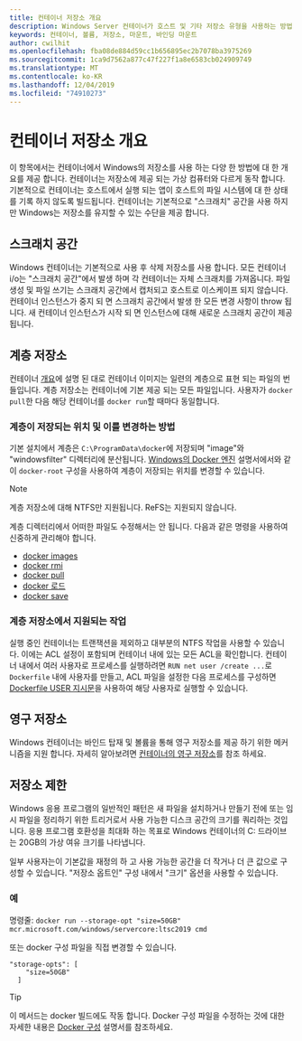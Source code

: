 ```yaml
---
title: 컨테이너 저장소 개요
description: Windows Server 컨테이너가 호스트 및 기타 저장소 유형을 사용하는 방법
keywords: 컨테이너, 볼륨, 저장소, 마운트, 바인딩 마운트
author: cwilhit
ms.openlocfilehash: fba08de884d59cc1b656895ec2b7078ba3975269
ms.sourcegitcommit: 1ca9d7562a877c47f227f1a8e6583cb024909749
ms.translationtype: MT
ms.contentlocale: ko-KR
ms.lasthandoff: 12/04/2019
ms.locfileid: "74910273"
---
```

# <a name="container-storage-overview"></a>컨테이너 저장소 개요

<!-- Great diagram would be great! -->

이 항목에서는 컨테이너에서 Windows의 저장소를 사용 하는 다양 한 방법에 대 한 개요를 제공 합니다. 컨테이너는 저장소에 제공 되는 가상 컴퓨터와 다르게 동작 합니다. 기본적으로 컨테이너는 호스트에서 실행 되는 앱이 호스트의 파일 시스템에 대 한 상태를 기록 하지 않도록 빌드됩니다. 컨테이너는 기본적으로 "스크래치" 공간을 사용 하지만 Windows는 저장소를 유지할 수 있는 수단을 제공 합니다.

## <a name="scratch-space"></a>스크래치 공간

Windows 컨테이너는 기본적으로 사용 후 삭제 저장소를 사용 합니다. 모든 컨테이너 i/o는 "스크래치 공간"에서 발생 하며 각 컨테이너는 자체 스크래치를 가져옵니다. 파일 생성 및 파일 쓰기는 스크래치 공간에서 캡처되고 호스트로 이스케이프 되지 않습니다. 컨테이너 인스턴스가 중지 되 면 스크래치 공간에서 발생 한 모든 변경 사항이 throw 됩니다. 새 컨테이너 인스턴스가 시작 되 면 인스턴스에 대해 새로운 스크래치 공간이 제공 됩니다.

## <a name="layer-storage"></a>계층 저장소

컨테이너 [개요](../about/index.md)에 설명 된 대로 컨테이너 이미지는 일련의 계층으로 표현 되는 파일의 번들입니다. 계층 저장소는 컨테이너에 기본 제공 되는 모든 파일입니다. 사용자가 `docker pull`한 다음 해당 컨테이너를 `docker run`할 때마다 동일합니다.

### <a name="where-layers-are-stored-and-how-to-change-it"></a>계층이 저장되는 위치 및 이를 변경하는 방법

기본 설치에서 계층은 `C:\ProgramData\docker`에 저장되며 "image"와 "windowsfilter" 디렉터리에 분산됩니다. [Windows의 Docker 엔진](../manage-docker/configure-docker-daemon.md) 설명서에서와 같이 `docker-root` 구성을 사용하여 계층이 저장되는 위치를 변경할 수 있습니다.

> [!NOTE]
> 계층 저장소에 대해 NTFS만 지원됩니다. ReFS는 지원되지 않습니다.

계층 디렉터리에서 어떠한 파일도 수정해서는 안 됩니다. 다음과 같은 명령을 사용하여 신중하게 관리해야 합니다.

- [docker images](https://docs.docker.com/engine/reference/commandline/images/)
- [docker rmi](https://docs.docker.com/engine/reference/commandline/rmi/)
- [docker pull](https://docs.docker.com/engine/reference/commandline/pull/)
- [docker 로드](https://docs.docker.com/engine/reference/commandline/load/)
- [docker save](https://docs.docker.com/engine/reference/commandline/save/)

### <a name="supported-operations-in-layer-storage"></a>계층 저장소에서 지원되는 작업

실행 중인 컨테이너는 트랜잭션을 제외하고 대부분의 NTFS 작업을 사용할 수 있습니다. 이에는 ACL 설정이 포함되며 컨테이너 내에 있는 모든 ACL을 확인합니다. 컨테이너 내에서 여러 사용자로 프로세스를 실행하려면 `RUN net user /create ...`로 `Dockerfile` 내에 사용자를 만들고, ACL 파일을 설정한 다음 프로세스를 구성하면 [Dockerfile USER 지시문](https://docs.docker.com/engine/reference/builder/#user)을 사용하여 해당 사용자로 실행할 수 있습니다.

## <a name="persistent-storage"></a>영구 저장소

Windows 컨테이너는 바인드 탑재 및 볼륨을 통해 영구 저장소를 제공 하기 위한 메커니즘을 지원 합니다. 자세히 알아보려면 [컨테이너의 영구 저장소](./persistent-storage.md)를 참조 하세요.

## <a name="storage-limits"></a>저장소 제한

Windows 응용 프로그램의 일반적인 패턴은 새 파일을 설치하거나 만들기 전에 또는 임시 파일을 정리하기 위한 트리거로서 사용 가능한 디스크 공간의 크기를 쿼리하는 것입니다.  응용 프로그램 호환성을 최대화 하는 목표로 Windows 컨테이너의 C: 드라이브는 20GB의 가상 여유 크기를 나타냅니다.

일부 사용자는이 기본값을 재정의 하 고 사용 가능한 공간을 더 작거나 더 큰 값으로 구성할 수 있습니다. "저장소 옵트인" 구성 내에서 "크기" 옵션을 사용할 수 있습니다.

### <a name="examples"></a>예

명령줄: `docker run --storage-opt "size=50GB" mcr.microsoft.com/windows/servercore:ltsc2019 cmd`

또는 docker 구성 파일을 직접 변경할 수 있습니다.

```Docker Configuration File
"storage-opts": [
    "size=50GB"
  ]
```

> [!TIP]
> 이 메서드는 docker 빌드에도 작동 합니다. Docker 구성 파일을 수정하는 것에 대한 자세한 내용은 [Docker 구성](https://docs.microsoft.com/virtualization/windowscontainers/manage-docker/configure-docker-daemon#configure-docker-with-configuration-file) 설명서를 참조하세요.
